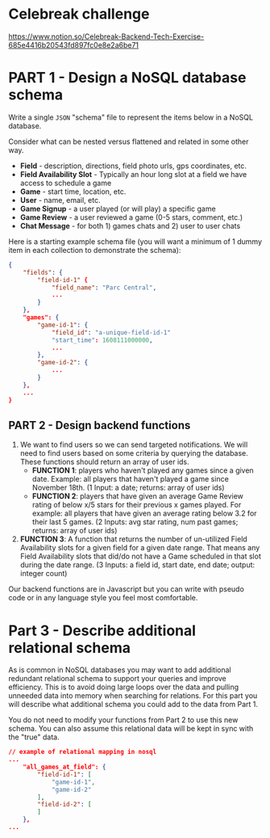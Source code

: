 # Celebreak challenge
https://www.notion.so/Celebreak-Backend-Tech-Exercise-685e4416b20543fd897fc0e8e2a6be71

# PART 1 - Design a NoSQL database schema

Write a single `JSON` "schema" file to represent the items below in a NoSQL database.

Consider what can be nested versus flattened and related in some other way.

- **Field** - description, directions, field photo urls,  gps coordinates, etc.
- **Field Availability Slot** - Typically an hour long slot at a field we have access to schedule a game
- **Game** - start time, location, etc.
- **User** - name, email, etc.
- **Game Signup** - a user played (or will play) a specific game
- **Game Review** - a user reviewed a game (0-5 stars, comment, etc.)
- **Chat Message** - for both 1) games chats and 2) user to user chats

Here is a starting example schema file (you will want a minimum of 1 dummy item in each collection to demonstrate the schema):

```json
{
	"fields": {
		"field-id-1" {
			"field_name": "Parc Central",
			...
		}
	},
	"games": {
		"game-id-1": {
			"field_id": "a-unique-field-id-1"
			"start_time": 1608111000000,
			...
		},
		"game-id-2": {
			...
		}
	},
	...
}
```

## PART 2 - Design backend functions

1. We want to find users so we can send targeted notifications. We will need to find users based on some criteria by querying the database. These functions should return an array of user ids.
    - **FUNCTION 1**: players who haven't played any games since a given date. Example: all players that haven't played a game since November 18th. (1 Input: a date; returns: array of user ids)
    - **FUNCTION 2**: players that have given an average Game Review rating of below x/5 stars for their previous x games played. For example: all players that have given an average rating below 3.2 for their last 5 games. (2 Inputs: avg star rating, num past games; returns: array of user ids)
2. **FUNCTION 3**: A function that returns the number of un-utilized Field Availability slots for a given field for a given date range. That means any Field Availability slots that did/do not have a Game scheduled in that slot during the date range. (3 Inputs: a field id, start date, end date; output: integer count)

Our backend functions are in Javascript but you can write with pseudo code or in any language style you feel most comfortable.

# Part 3 - Describe additional relational schema

As is common in NoSQL databases you may want to add additional redundant relational schema to support your queries and improve efficiency. This is to avoid doing large loops over the data and pulling unneeded data into memory when searching for relations. For this part you will describe what additional schema you could add to the data from Part 1.

You do not need to modify your functions from Part 2 to use this new schema. You can also assume this relational data will be kept in sync with the "true" data.

```json
// example of relational mapping in nosql
...
	"all_games_at_field": {
		"field-id-1": [
			"game-id-1",
			"game-id-2"
		],
		"field-id-2": [
		]
	},
...
```
